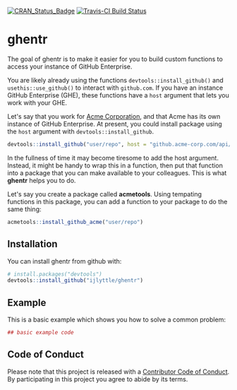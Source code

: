 
<!-- README.md is generated from README.Rmd. Please edit that file -->
[![CRAN\_Status\_Badge](https://www.r-pkg.org/badges/version/ghentr)](https://cran.r-project.org/package=ghentr) [![Travis-CI Build Status](https://travis-ci.org/ijlyttle/ghentr.svg?branch=master)](https://travis-ci.org/ijlyttle/ghentr)

ghentr
======

The goal of ghentr is to make it easier for you to build custom functions to access your instance of GitHub Enterprise.

You are likely already using the functions `devtools::install_github()` and `usethis::use_github()` to interact with `github.com`. If you have an instance GitHub Enterprise (GHE), these functions have a `host` argument that lets you work with your GHE.

Let's say that you work for [Acme Corporation](https://en.wikipedia.org/wiki/Acme_Corporation), and that Acme has its own instance of GitHub Enterprise. At present, you could install package using the `host` argument with `devtools::install_github`.

``` r
devtools::install_github("user/repo", host = "github.acme-corp.com/api/v3")
```

In the fullness of time it may become tiresome to add the host argument. Instead, it might be handy to wrap this in a function, then put that function into a package that you can make available to your colleagues. This is what **ghentr** helps you to do.

Let's say you create a package called **acmetools**. Using tempating functions in this package, you can add a function to your package to do the same thing:

``` r
acmetools::install_github_acme("user/repo")
```

Installation
------------

You can install ghentr from github with:

``` r
# install.packages("devtools")
devtools::install_github("ijlyttle/ghentr")
```

Example
-------

This is a basic example which shows you how to solve a common problem:

``` r
## basic example code
```

Code of Conduct
---------------

Please note that this project is released with a [Contributor Code of Conduct](CONDUCT.md). By participating in this project you agree to abide by its terms.
